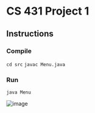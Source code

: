 # CS 431 Project 1

## Instructions
### Compile
`cd src`
`javac Menu.java`
### Run
`java Menu`

![image](https://user-images.githubusercontent.com/1683528/36086765-0396d898-0f83-11e8-830b-42076183a002.png)
